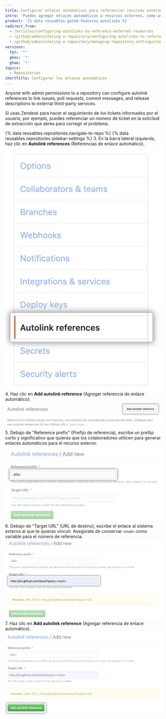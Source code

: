 ```yaml
---
title: Configurar enlaces automáticos para referenciar recursos externos
intro: 'Puedes agregar enlaces automáticos a recursos externos, como propuestas de JIRA y tickets de Zendesk, para ayudar a optimizar tu flujo de trabajo.'
product: '{% data reusables.gated-features.autolinks %}'
redirect_from:
  - /articles/configuring-autolinks-to-reference-external-resources
  - /github/administering-a-repository/configuring-autolinks-to-reference-external-resources
  - /github/administering-a-repository/managing-repository-settings/configuring-autolinks-to-reference-external-resources
versions:
  fpt: '*'
  ghes: '*'
  ghae: '*'
topics:
  - Repositories
shortTitle: Configurar los enlaces automáticos
---
```


Anyone with admin permissions to a repository can configure autolink references to link issues, pull requests, commit messages, and release descriptions to external third-party services.

Si usas Zendesk para hacer el seguimiento de los tickets informados por el usuario, por ejemplo, puedes referenciar un número de ticket en la solicitud de extracción que abres para corregir el problema.

{% data reusables.repositories.navigate-to-repo %}
{% data reusables.repositories.sidebar-settings %}
3. En la barra lateral izquierda, haz clic en **Autolink references** (Referencias de enlace automático). ![Pestaña Autolink references (Referencias de enlace automático) en la barra lateral izquierda](/assets/images/help/repository/autolink-references-tab.png)
4. Haz clic en **Add autolink reference** (Agregar referencia de enlace automático). ![Botón para completar con información de la referencia de enlace automático](/assets/images/help/repository/add-autolink-reference-details.png)
5. Debajo de "Reference prefix" (Prefijo de referencia), escribe un prefijo corto y significativo que quieras que los colaboradores utilicen para generar enlaces automáticos para el recurso externo. ![Campo para escribir la abreviación para el sistema externo](/assets/images/help/repository/add-reference-prefix-field.png)
6. Debajo de "Target URL" (URL de destino), escribe el enlace al sistema externo al que te quieras vinculr. Asegúrate de conservar `<num>` como variable para el número de referencia. ![Campo para escribir la URL al sistema externo](/assets/images/help/repository/add-target-url-field.png)
7. Haz clic en **Add autolink reference** (Agregar referencia de enlace automático). ![Botón para agregar referencia de enlace automático](/assets/images/help/repository/add-autolink-reference.png)
